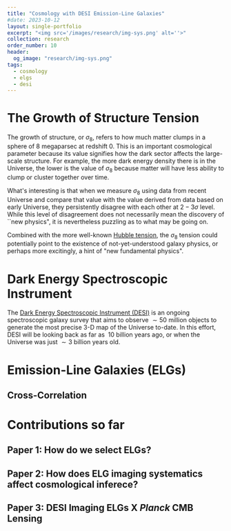 ```yaml
---
title: "Cosmology with DESI Emission-Line Galaxies"
#date: 2023-10-12
layout: single-portfolio
excerpt: "<img src='/images/research/img-sys.png' alt=''>"
collection: research
order_number: 10
header: 
  og_image: "research/img-sys.png"
tags:
  - cosmology
  - elgs
  - desi
---
```


# The Growth of Structure Tension
The growth of structure, or $\sigma_8$, refers to how much matter clumps in a sphere of $8$ megaparsec at redshift $0$. This is an important cosmological parameter because its value signifies how the dark sector affects the large-scale structure. For example, the more dark energy density there is in the Universe, the lower is the value of $\sigma_8$ because matter will have less ability to clump or cluster together over time. 

What's interesting is that when we measure $\sigma_8$ using data from recent Universe and compare that value with the value derived from data based on early Universe, they persistently disagree with each other at $2 - 3 \sigma$ level. While this level of disagreement does not necessarily mean the discovery of ``new physics", it is nevertheless puzzling as to what may be going on. 

[//]: # (Add sig8 figure comparison)

Combined with the more well-known [Hubble tension](https://en.wikipedia.org/wiki/Hubble%27s_law#Hubble_tension), the $\sigma_8$ tension could potentially point to the existence of not-yet-understood galaxy physics, or perhaps more excitingly, a hint of "new fundamental physics".  
# Dark Energy Spectroscopic Instrument

The [Dark Energy Spectroscopic Instrument (DESI)](https://desi.lbl.gov/) is an ongoing spectroscopic galaxy survey that aims to observe $\sim 50$ million objects to generate the most precise $3$-D map of the Universe to-date. In this effort, DESI will be looking back as far as $~10$ billion years ago, or when the Universe was just $\sim 3$ billion years old. 

# Emission-Line Galaxies (ELGs)

## Cross-Correlation

# Contributions so far
## Paper 1: How do we select ELGs?
## Paper 2: How does ELG imaging systematics affect cosmological inferece?

## Paper 3: DESI Imaging ELGs X *Planck* CMB Lensing